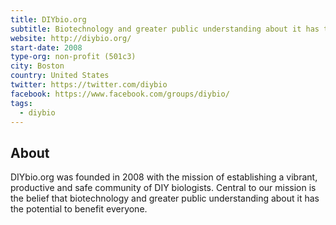 ```yaml
---
title: DIYbio.org
subtitle: Biotechnology and greater public understanding about it has the potential to benefit everyone.
website: http://diybio.org/
start-date: 2008
type-org: non-profit (501c3)
city: Boston
country: United States
twitter: https://twitter.com/diybio
facebook: https://www.facebook.com/groups/diybio/
tags:
  - diybio
---
```


## About
DIYbio.org was founded in 2008 with the mission of establishing a vibrant, productive and safe community of DIY biologists.  Central to our mission is the belief that biotechnology and greater public understanding about it has the potential to benefit everyone.

